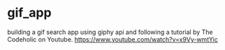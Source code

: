 # gif_app
building a gif search app using giphy api and following a tutorial by The Codeholic on Youtube. https://www.youtube.com/watch?v=x9Vy-wmtYic
